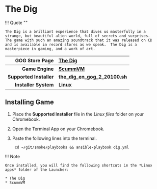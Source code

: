 # The Dig

!!! Quote ""

    The Dig is a brilliant experience that dives us masterfully in a strange, but beautiful alien world, full of secrets and surprises.  The game with such an amazing soundtrack that it was released on CD and is available in record stores as we speak.  The Dig is a masterpiece in gaming, and a work of art.

| GOG Store Page | [The Dig](https://www.gog.com/game/the_dig) |
|--:|:--|
| **Game Engine** | **[ScummVM](https://www.scummvm.org/)** |
| **Supported Installer** | **the_dig_en_gog_2_20100.sh** |
| **Installer System** | **Linux** |

## Installing Game
1. Place the **Supported Installer** file in the *Linux files* folder on your Chromebook.
1. Open the Terminal App on your Chromebook.
1. Paste the following lines into the terminal.

        cd ~/git/smoke/playbooks && ansible-playbook dig.yml

!!! Note

    Once installed, you will find the following shortcuts in the *Linux apps* folder of the Launcher:
    
    * The Dig
    * ScummVM